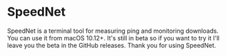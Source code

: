 # SpeedNet
SpeedNet is a terminal tool for measuring ping and monitoring downloads. You can use it from macOS 10.12+. It's still in beta so if you want to try it I'll leave you the beta in the GitHub releases. Thank you for using SpeedNet.
